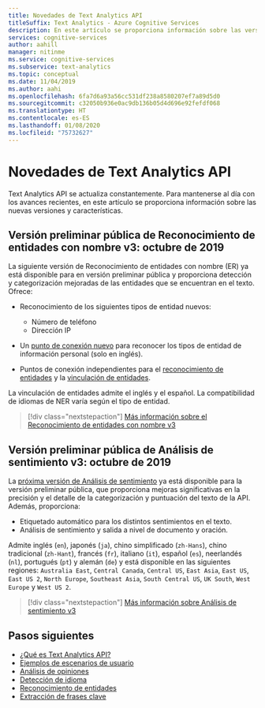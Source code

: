 ```yaml
---
title: Novedades de Text Analytics API
titleSuffix: Text Analytics - Azure Cognitive Services
description: En este artículo se proporciona información sobre las versiones y características nuevas de Text Analytics de Azure Cognitive Services.
services: cognitive-services
author: aahill
manager: nitinme
ms.service: cognitive-services
ms.subservice: text-analytics
ms.topic: conceptual
ms.date: 11/04/2019
ms.author: aahi
ms.openlocfilehash: 6fa7d6a93a56cc531df238a8580207ef7a89d5d0
ms.sourcegitcommit: c32050b936e0ac9db136b05d4d696e92fefdf068
ms.translationtype: HT
ms.contentlocale: es-ES
ms.lasthandoff: 01/08/2020
ms.locfileid: "75732627"
---
```

# <a name="whats-new-in-the-text-analytics-api"></a>Novedades de Text Analytics API

Text Analytics API se actualiza constantemente. Para mantenerse al día con los avances recientes, en este artículo se proporciona información sobre las nuevas versiones y características.

## <a name="named-entity-recognition-v3-public-preview---october-2019"></a>Versión preliminar pública de Reconocimiento de entidades con nombre v3: octubre de 2019

La siguiente versión de Reconocimiento de entidades con nombre (ER) ya está disponible para en versión preliminar pública y proporciona detección y categorización mejoradas de las entidades que se encuentran en el texto. Ofrece:

* Reconocimiento de los siguientes tipos de entidad nuevos:
    * Número de teléfono
    * Dirección IP

* Un [punto de conexión nuevo](https://westus.dev.cognitive.microsoft.com/docs/services/TextAnalytics-v3-0-Preview-1/operations/EntitiesRecognitionPii) para reconocer los tipos de entidad de información personal (solo en inglés).
* Puntos de conexión independientes para el [reconocimiento de entidades](https://westus.dev.cognitive.microsoft.com/docs/services/TextAnalytics-v3-0-Preview-1/operations/EntitiesRecognitionGeneral) y la [vinculación de entidades](https://westus.dev.cognitive.microsoft.com/docs/services/TextAnalytics-v3-0-Preview-1/operations/EntitiesLinking).

La vinculación de entidades admite el inglés y el español. La compatibilidad de idiomas de NER varía según el tipo de entidad. 

> [!div class="nextstepaction"]
> [Más información sobre el Reconocimiento de entidades con nombre v3](how-tos/text-analytics-how-to-entity-linking.md#named-entity-recognition-versions-and-features)

## <a name="sentiment-analysis-v3-public-preview---october-2019"></a>Versión preliminar pública de Análisis de sentimiento v3: octubre de 2019

La [próxima versión de Análisis de sentimiento](https://westus.dev.cognitive.microsoft.com/docs/services/TextAnalytics-v3-0-Preview-1/operations/Sentiment) ya está disponible para la versión preliminar pública, que proporciona mejoras significativas en la precisión y el detalle de la categorización y puntuación del texto de la API. Además, proporciona:

* Etiquetado automático para los distintos sentimientos en el texto.
* Análisis de sentimiento y salida a nivel de documento y oración. 

Admite inglés (`en`), japonés (`ja`), chino simplificado (`zh-Hans`), chino tradicional (`zh-Hant`), francés (`fr`), italiano (`it`), español (`es`), neerlandés (`nl`), portugués (`pt`) y alemán (`de`) y está disponible en las siguientes regiones: `Australia East`, `Central Canada`, `Central US`, `East Asia`, `East US`, `East US 2`, `North Europe`, `Southeast Asia`, `South Central US`, `UK South`, `West Europe` y `West US 2`. 

> [!div class="nextstepaction"]
> [Más información sobre Análisis de sentimiento v3](how-tos/text-analytics-how-to-sentiment-analysis.md#sentiment-analysis-versions-and-features)

## <a name="next-steps"></a>Pasos siguientes

* [¿Qué es Text Analytics API?](overview.md)  
* [Ejemplos de escenarios de usuario](text-analytics-user-scenarios.md)
* [Análisis de opiniones](how-tos/text-analytics-how-to-sentiment-analysis.md)
* [Detección de idioma](how-tos/text-analytics-how-to-language-detection.md)
* [Reconocimiento de entidades](how-tos/text-analytics-how-to-entity-linking.md)
* [Extracción de frases clave](how-tos/text-analytics-how-to-keyword-extraction.md)
